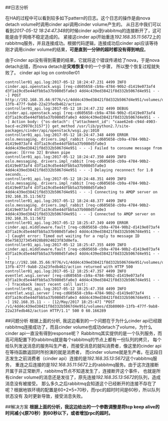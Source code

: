 ##日志分析

在HA的过程中可以看到较多如下pattern的日志。这个日志的操作是由nova detach volume时调用cinder api调用cinder volume产生的。
从日志中我们可以看到*2017-05-12 18:24:47.348*的时候cinder api到rabbitmq的连接断开了，这可能是由于网络不稳定造成的。
紧接这cinder api开始重连*192.168.35.11:5672*上的rabbitmq服务，并且连接成功。根据代码逻辑，连接成功后cinder api应该等待
刚才调用cinder volume的结果，**可是直到一分钟的超时都没有得到响应**。

由于cinder api没有得到需要的结果，它就将这个错误传递给了nova，于是nova detach出错，而nova detach是**灾难恢复**中的一个步骤，
所以整个恢复过程就失败了。
cinder api log on controller01
```
controller01_api.log:2017-05-12 18:24:47.231 4499 INFO cinder.api.openstack.wsgi [req-cd605658-cb9a-4784-90b2-d1419e073af4 d3f1a19cd5e44dfbb5a37b980d5fa0e3 4dd4c439ed38421f8d332b5067d4e951 - - -] POST http://192.168.35.66:9776/v1/4dd4c439ed38421f8d332b5067d4e951/volumes/d3b80069-13fb-477f-9ab8-22a23fedb462/action
controller01_api.log:2017-05-12 18:24:47.232 4499 DEBUG cinder.api.openstack.wsgi [req-cd605658-cb9a-4784-90b2-d1419e073af4 d3f1a19cd5e44dfbb5a37b980d5fa0e3 4dd4c439ed38421f8d332b5067d4e951 - - -] Action body: {"os-detach": {"attachment_id": "caae62e8-c94d-4903-bacd-ec29978c3157"}} get_method /usr/lib/python2.7/site-packages/cinder/api/openstack/wsgi.py:1010
controller01_api.log:2017-05-12 18:24:47.348 4499 ERROR oslo.messaging._drivers.impl_rabbit [req-cd605658-cb9a-4784-90b2-d1419e073af4 d3f1a19cd5e44dfbb5a37b980d5fa0e3 4dd4c439ed38421f8d332b5067d4e951 - - -] Failed to consume message from queue: [Errno 32] Broken pipe
controller01_api.log:2017-05-12 18:24:47.350 4499 INFO oslo.messaging._drivers.impl_rabbit [req-cd605658-cb9a-4784-90b2-d1419e073af4 d3f1a19cd5e44dfbb5a37b980d5fa0e3 4dd4c439ed38421f8d332b5067d4e951 - - -] Delaying reconnect for 1.0 seconds...
controller01_api.log:2017-05-12 18:24:48.351 4499 INFO oslo.messaging._drivers.impl_rabbit [req-cd605658-cb9a-4784-90b2-d1419e073af4 d3f1a19cd5e44dfbb5a37b980d5fa0e3 4dd4c439ed38421f8d332b5067d4e951 - - -] Connecting to AMQP server on 192.168.35.11:5672
controller01_api.log:2017-05-12 18:24:48.377 4499 INFO oslo.messaging._drivers.impl_rabbit [req-cd605658-cb9a-4784-90b2-d1419e073af4 d3f1a19cd5e44dfbb5a37b980d5fa0e3 4dd4c439ed38421f8d332b5067d4e951 - - -] Connected to AMQP server on 192.168.35.11:5672
controller01_api.log:2017-05-12 18:25:47.349 4499 ERROR cinder.api.middleware.fault [req-cd605658-cb9a-4784-90b2-d1419e073af4 d3f1a19cd5e44dfbb5a37b980d5fa0e3 4dd4c439ed38421f8d332b5067d4e951 - - -] Caught error: Timed out waiting for a reply to message ID 05e7583273454928b8924023f83d0efa.
controller01_api.log:2017-05-12 18:25:47.355 4499 INFO cinder.api.middleware.fault [req-cd605658-cb9a-4784-90b2-d1419e073af4 d3f1a19cd5e44dfbb5a37b980d5fa0e3 4dd4c439ed38421f8d332b5067d4e951 - - -] http://192.168.35.66:9776/v1/4dd4c439ed38421f8d332b5067d4e951/volumes/d3b80069-13fb-477f-9ab8-22a23fedb462/action returned with HTTP 500
controller01_api.log:2017-05-12 18:25:47.357 4499 INFO eventlet.wsgi.server [req-cd605658-cb9a-4784-90b2-d1419e073af4 d3f1a19cd5e44dfbb5a37b980d5fa0e3 4dd4c439ed38421f8d332b5067d4e951 - - -] Traceback (most recent call last):
controller01_api.log:2017-05-12 18:25:47.358 4499 INFO eventlet.wsgi.server [req-cd605658-cb9a-4784-90b2-d1419e073af4 d3f1a19cd5e44dfbb5a37b980d5fa0e3 4dd4c439ed38421f8d332b5067d4e951 - - -] 192.168.35.11 - - [12/May/2017 18:25:47] "POST /v1/4dd4c439ed38421f8d332b5067d4e951/volumes/d3b80069-13fb-477f-9ab8-22a23fedb462/action HTTP/1.1" 500 0 60.166289
```

##问题分析
根据上面的分析, 我这边看到的一个问题在于为什么cinder api已经跟rabbitmq连接成功了，而且cinder volume也成功detach了volume，为什么
cinder api一直没有得到response呢？
Rabbitmq其实提供的是一个队列服务，而高可用配置下的rabbitmq就是每个rabbitmq的节点上都有一份队列的拷贝，
每个给队列发送消息的服务叫生产者，而接受消息的就叫消费者，像这里的cinder api在等待函数返回时所扮演的就是消费者，
而cinder volume就是生产者。在这段日志发生之前消费者（cinder api）连接的是*192.168.35.13:5672*这个rabbitmq服务，
重连之后连接的是*192.168.35.11:5672*上的rabbitmq服务。由于这次连接断开属于非正常断开，rabbitmq节点不知道发生了，连接断开这个事件，
也就是所有cinder volume的消息还是发往了，原先连接*192.168.35.13:5672*的队列，造成消息没有被接受。
那么多久之后rabbitmq会知道这个已经断开的连接不存在了呢？根据地铁环境的配置是60+2*5=70秒，而rpc的超时时间是60秒，所以队列状态没有
及时更新导致，接受消息失败。

##解决方案
**根据上面的分析，我这边给出的一个参数调整是将tcp keep alive的时间减小(原70秒）到60秒以下，或者增加rpc的超时。**

